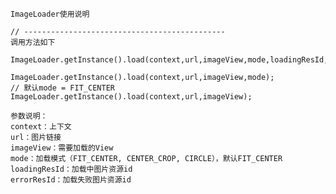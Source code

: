 
    ImageLoader使用说明

    // ---------------------------------------------
    调用方法如下

    ImageLoader.getInstance().load(context,url,imageView,mode,loadingResId,errorResId);

    ImageLoader.getInstance().load(context,url,imageView,mode);
    // 默认mode = FIT_CENTER
    ImageLoader.getInstance().load(context,url,imageView);

    参数说明：
    context：上下文
    url：图片链接
    imageView：需要加载的View
    mode：加载模式（FIT_CENTER, CENTER_CROP, CIRCLE），默认FIT_CENTER
    loadingResId：加载中图片资源id
    errorResId：加载失败图片资源id